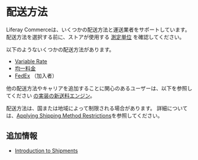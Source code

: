 # 配送方法

Liferay Commerceは、いくつかの配送方法と運送業者をサポートしています。 配送方法を選択する前に、ストアが使用する [測定単位](./measurement-units.md) を確認してください。

以下のようないくつかの配送方法があります。

  - [Variable Rate](./using-the-variable-rate-shipping-method.md)
  - [均一料金](./using-the-flat-rate-shipping-method.md)
  - [FedEx](./using-the-fedex-shipping-method.md) （加入者）

他の配送方法やキャリアを追加することに関心のあるユーザーは、以下を参照してください [の実装の新送料エンジン](../../developer-guide/tutorials/implementing-a-new-shipping-engine.md)。

配送方法は、国または地域によって制限される場合があります。 詳細については、[Applying Shipping Method Restrictions](./applying-shipping-method-restrictions.md)を参照してください。

## 追加情報

  - [Introduction to Shipments](../../orders-and-fulfillment/shipments/introduction-to-shipments.md)
